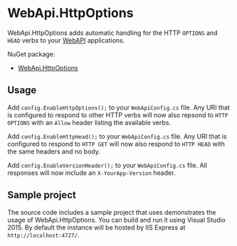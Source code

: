 # WebApi.HttpOptions

WebApi.HttpOptions adds automatic handling for the HTTP `OPTIONS` and `HEAD` verbs to your [WebAPI](http://www.asp.net/web-api) applications.

NuGet package:
* [WebApi.HttpOptions](https://www.nuget.org/packages/WebApi.HttpOptions/)



## Usage

Add `config.EnableHttpOptions();` to your `WebApiConfig.cs` file. Any URI that is configured to respond to other HTTP verbs will now also repsond to `HTTP OPTIONS` with an `Allow` header listing the available verbs.

Add `config.EnableHttpHead();` to your `WebApiConfig.cs` file. Any URI that is configured to respond to `HTTP GET` will now also respond to `HTTP HEAD` with the same headers and no body.

Add `config.EnableVersionHeader();` to your `WebApiConfig.cs` file. All responses will now include an `X-YourApp-Version` header.



## Sample project

The source code includes a sample project that uses demonstrates the usage of WebApi.HttpOptions. You can build and run it using Visual Studio 2015. By default the instance will be hosted by IIS Express at `http://localhost:4727/`.
